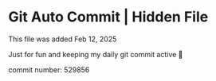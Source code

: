 # Git Auto Commit | Hidden File

This file was added Feb 12, 2025

Just for fun and keeping my daily git commit active 🤪

commit number: 529856
